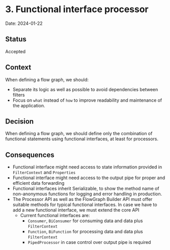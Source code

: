 # 3. Functional interface processor 

Date: 2024-01-22

## Status

Accepted

## Context

When defining a flow graph, we should:
  * Separate its logic as well as possible to avoid dependencies between filters 
  * Focus on `what` instead of `how` to improve readability and maintenance of the application. 

## Decision

When defining a flow graph, we should define only the combination of functional statements using functional interfaces, at least for processors. 

## Consequences
* Functional interface might need access to state information provided in `FilterContext` and `Properties`
* Functional interface might need access to the output pipe for proper and efficient data forwarding  
* Functional interfaces inherit Serializable, to show the method name of non-anonymous functions for logging and error handling in production.     
* The Processor API as well as the FlowGraph Builder API must offer suitable methods for typical functional interfaces. In case we have to add a new functional interface, we must extend the core API 
  * Current functional interfaces are: 
    * `Consumer`, `BiConsumer` for consuming data and data plus `FilterContext`
    * `Function`, `BiFunction` for processing data and data plus `FilterContext`
    * `PipedProcessor` in case control over output pipe is required 